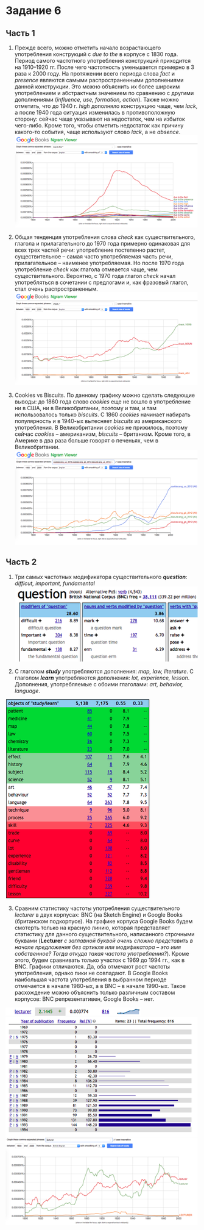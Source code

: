 # Задание 6
## Часть 1
1. Прежде всего, можно отметить начало возрастающего употребления конструкций с _due to the_ в корпусе с 1830 года. Период самого частотного употребления конструкций приходится на 1910–1920 гг. После чего частотность уменьшается примерно в 3 раза к 2000 году. На протяжении всего периода слова _fact_ и _presence_ являются самыми распространенными дополнениями данной конструкции. Это можно объяснить их более широким употреблением и абстрактным значением по сравнению с другими дополнениями (_influence, use, formation, action_). Также можно отметить, что до 1940 г. _high_ дополняло конструкцию чаще, чем _lack_, а после 1940 года ситуация изменилась в противоположную сторону: сейчас чаще указывают на недостаток, чем на избыток чего-либо. Кроме того, чтобы отметить недостаток как причину какого-то события, чаще используют слово _lack_, а не _absence_.
![Image of graph1](https://github.com/imusaeva99/hw6/blob/master/Screen%20Shot%202018-04-02%20at%2010.44.46%20PM.png)

2. Общая тенденция употребления слова _check_ как существительного, глагола и прилагательного до 1970 года примерно одинаковая для всех трех частей речи: употребление постепенно растет, существительное – самая часто употребляемая часть речи, прилагательное – наименее употребляемая. Но после 1970 года употребление _check_ как глагола отмеается чаще, чем существительного. Вероятно, с 1970 года глагол _check_ начал употребляться в сочетании с предлогами и, как фразовый глагол, стал очень распространенным.
![Image of graph2](https://github.com/imusaeva99/hw6/blob/master/Screen%20Shot%202018-04-02%20at%2011.06.19%20PM.png)

3. Cookies vs Biscuits. По данному графику можно сделать следующие выводы: до 1860 года слово _cookies_ еще не вошло в употребление ни в США, ни в Великобритании, поэтому и там, и там использовалось только _biscuits_. С 1860 _cookies_ начинает набирать популярность и в 1940-ых вытесняет _biscuits_ из американского употребления. В Великобритании _cookies_ не прижилось, поэтому сейчас _cookies_ – американизм, _biscuits_ – британизм. Кроме того, в Америке в два раза больше говорят о печеньях, чем в Великобритании.
![Image of graph3](https://github.com/imusaeva99/hw6/blob/master/Screen%20Shot%202018-04-02%20at%2011.28.32%20PM.png)

## Часть 2
1. Три самых частотных модификатора существительного ___question___: _difficut, important, fundamental_
![Image 1SE](https://github.com/imusaeva99/hw6/blob/master/Screen%20Shot%202018-04-05%20at%2012.49.06%20AM.png)

2. С глаголом ___study___ употребляются дополнения: _map, law, literature_. С глаголом ___learn___ употребляются дополнения: _lot, experience, lesson_. Дополнения, употребляемые с обоими глаголами: _art, behavior, language_.

![Image 2SE](https://github.com/imusaeva99/hw6/blob/master/Screen%20Shot%202018-04-05%20at%2012.51.15%20AM.png)

3. Сравним статистику частоты употребления существительного _lecturer_ в двух корпусах: BNC (на Sketch Engine) и Google Books (британском подкорпусе). На графике корпуса Google Books будем смотерть только на красную линию, которая представляет статистику для данного существительного, написанного строчными буквами (__Lecturer__ _с заглавной буквой очень сложно представить в начале предложения без артикля или модификатора – это имя собственное? Тогда откуда такая частота употребления?_). Кроме этого, будем сравнивать только участок с 1969 до 1994 гг., как в BNC. Графики отличаются. Да, оба отмечают рост частоты употребления, однако пики не совпадают. В Google Books наибольшая частота употребления в выбранном периоде отмечается в начале 1980-ых, а в BNC – в начале 1990-ых. Такое расхождение можно объяснить только различным составом корпусов: BNC репрезентативен, Google Books – нет.

![Image 3SE](https://github.com/imusaeva99/hw6/blob/master/Screen%20Shot%202018-04-05%20at%201.24.16%20AM.png)
![Image 4SE](https://github.com/imusaeva99/hw6/blob/master/Screen%20Shot%202018-04-05%20at%201.22.33%20AM.png)
![Image GNV](https://github.com/imusaeva99/hw6/blob/master/Screen%20Shot%202018-04-05%20at%201.22.44%20AM.png)
